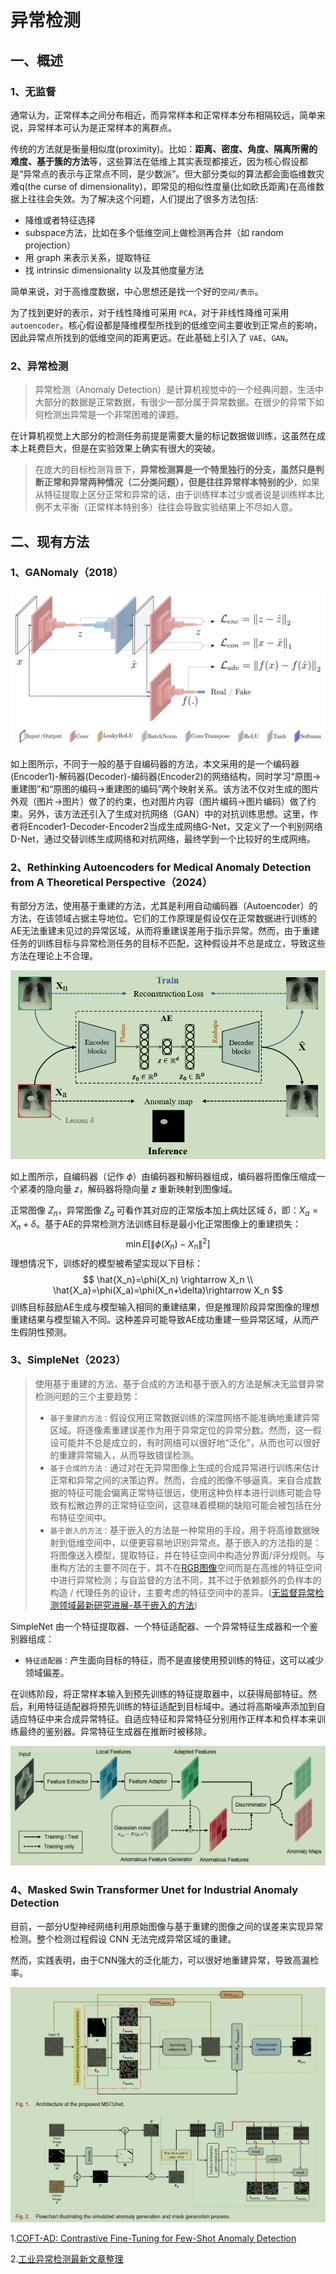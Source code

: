 # 异常检测

## 一、概述

### 1、无监督

通常认为，正常样本之间分布相近，而异常样本和正常样本分布相隔较远，简单来说，异常样本可认为是正常样本的离群点。

传统的方法就是衡量相似度(proximity)。比如：**距离、密度、角度、隔离所需的难度、基于簇的方法**等，这些算法在低维上其实表现都接近，因为核心假设都是“异常点的表示与正常点不同，是少数派”。但大部分类似的算法都会面临维数灾难q(the curse of dimensionality)，即常见的相似性度量(比如欧氏距离)在高维数据上往往会失效。为了解决这个问题，人们提出了很多方法包括:

- 降维或者特征选择
- subspace方法，比如在多个低维空间上做检测再合并（如 random projection）
- 用 graph 来表示关系，提取特征
- 找 intrinsic dimensionality 以及其他度量方法

简单来说，对于高维度数据，中心思想还是找一个好的`空间/表示`。

为了找到更好的表示，对于线性降维可采用 `PCA`，对于非线性降维可采用 `autoencoder`。核心假设都是降维模型所找到的低维空间主要收到正常点的影响，因此异常点所找到的低维空间的距离更远。在此基础上引入了 `VAE`、`GAN`。

### 2、异常检测

> 异常检测（Anomaly Detection）是计算机视觉中的一个经典问题，生活中大部分的数据是正常数据，有很少一部分属于异常数据。在很少的异常下如何检测出异常是一个非常困难的课题。

在计算机视觉上大部分的检测任务前提是需要大量的标记数据做训练，这虽然在成本上耗费巨大，但是在实验效果上确实有很大的突破。

> 在庞大的目标检测背景下，**异常检测算是一个特里独行的分支，虽然只是判断正常和异常两种情况（二分类问题），但是往往异常样本特别的少**，如果从特征提取上区分正常和异常的话，由于训练样本过少或者说是训练样本比例不太平衡（正常样本特别多）往往会导致实验结果上不尽如人意。
>

## 二、现有方法

### 1、GANomaly（2018）

<img src="./assets/image-20240813143922102.png" alt="image-20240813143922102" style="zoom:70%;" />

如上图所示，不同于一般的基于自编码器的方法，本文采用的是一个编码器(Encoder1)-解码器(Decoder)-编码器(Encoder2)的网络结构，同时学习“原图->重建图”和“原图的编码->重建图的编码”两个映射关系。该方法不仅对生成的图片外观（图片->图片）做了的约束，也对图片内容（图片编码->图片编码）做了约束。另外，该方法还引入了生成对抗网络（GAN）中的对抗训练思想。这里，作者将Encoder1-Decoder-Encoder2当成生成网络G-Net，又定义了一个判别网络D-Net，通过交替训练生成网络和对抗网络，最终学到一个比较好的生成网络。

### 2、Rethinking Autoencoders for Medical Anomaly Detection from A Theoretical Perspective（2024）

有部分方法，使用基于重建的方法，尤其是利用自动编码器（Autoencoder）的方法，在该领域占据主导地位。它们的工作原理是假设仅在正常数据进行训练的AE无法重建未见过的异常区域，从而将重建误差用于指示异常。然而，由于重建任务的训练目标与异常检测任务的目标不匹配，这种假设并不总是成立，导致这些方法在理论上不合理。

<img src="./assets/image-20240815095629888.png" alt="image-20240815095629888" style="zoom:80%;" />

如上图所示，自编码器（记作 $\phi$）由编码器和解码器组成，编码器将图像压缩成一个紧凑的隐向量 $z$，解码器将隐向量 $z$ 重新映射到图像域。

正常图像 $Z_n$，异常图像 $Z_a$ 可看作其对应的正常版本加上病灶区域 $\delta$，即：$X_a=X_n+\delta$。基于AE的异常检测方法训练目标是最小化正常图像上的重建损失：
$$
\min E[\|\phi(X_n) − X_n\|^2]
$$
理想情况下，训练好的模型被希望实现以下目标：
$$
\hat{X_n}=\phi(X_n) \rightarrow X_n \\
\hat{X_a}=\phi(X_a)=\phi(X_n+\delta)\rightarrow X_n
$$
训练目标鼓励AE生成与模型输入相同的重建结果，但是推理阶段异常图像的理想重建结果与模型输入不同。这种差异可能导致AE成功重建一些异常区域，从而产生假阴性预测。

### 3、SimpleNet（2023）

> 使用基于重建的方法、基于合成的方法和基于嵌入的方法是解决无监督异常检测问题的三个主要趋势：
>
> - `基于重建的方法：`假设仅用正常数据训练的深度网络不能准确地重建异常区域。将逐像素重建误差作为用于异常定位的异常分数。然而，这一假设可能并不总是成立的，有时网络可以很好地“泛化”，从而也可以很好的重建异常输入，从而导致错误检测。
> - `基于合成的方法：`通过对在无异常图像上生成的合成异常进行训练来估计正常和异常之间的决策边界。然而，合成的图像不够逼真。来自合成数据的特征可能会偏离正常特征很远，使用这种负样本进行训练可能会导致有松散边界的正常特征空间，这意味着模糊的缺陷可能会被包括在分布特征空间中。
> - `基于嵌入的方法：`基于嵌入的方法是一种常用的手段，用于将高维数据映射到低维空间中，以便更容易地识别异常点。基于嵌入的方法指的是：将图像送入模型，提取特征，并在特征空间中构造分界面/评分规则。与重构方法的主要不同在于，其不在[RGB图像](https://so.csdn.net/so/search?q=RGB图像&spm=1001.2101.3001.7020)空间而是在高维的特征空间中进行异常检测；与自监督的方法不同，其不过于依赖额外的负样本的构造 / 代理任务的设计，主要考虑的特征空间中的差异。([无监督异常检测领域最新研究进展-基于嵌入的方法](https://blog.csdn.net/qq_36560894/article/details/121589041))

SimpleNet 由一个特征提取器、一个特征适配器、一个异常特征生成器和一个鉴别器组成：

- `特征适配器：`产生面向目标的特征，而不是直接使用预训练的特征，这可以减少领域偏差。

在训练阶段，将正常样本输入到预先训练的特征提取器中，以获得局部特征。然后，利用特征适配器将预先训练的特征适配到目标域中。通过将高斯噪声添加到自适应特征中来合成异常特征。自适应特征和异常特征分别用作正样本和负样本来训练最终的鉴别器。异常特征生成器在推断时被移除。

<img src="./assets/image-20240819155741023.png" alt="image-20240819155741023" style="zoom:70%;" />

### 4、Masked Swin Transformer Unet for Industrial Anomaly Detection

目前，一部分U型神经网络利用原始图像与基于重建的图像之间的误差来实现异常检测。整个检测过程假设 CNN 无法完成异常区域的重建。

然而，实践表明，由于CNN强大的泛化能力，可以很好地重建异常，导致高漏检率。

![image-20240904155257148](./assets/image-20240904155257148.png)





1.[COFT-AD: Contrastive Fine-Tuning for Few-Shot Anomaly Detection](https://zhuanlan.zhihu.com/p/695785129)

2.[工业异常检测最新文章整理](https://blog.csdn.net/weixin_37501173/article/details/134045107)
